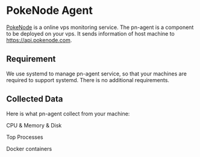 # PokeNode Agent

[PokeNode](https://pokenode.com) is a online vps monitoring service.
The pn-agent is a component to be deployed on your vps.
It sends information of host machine to https://api.pokenode.com.

## Requirement

We use systemd to manage pn-agent service, so that your machines are required to support systemd.
There is no additional requirements.

## Collected Data

Here is what pn-agent collect from your machine:

CPU & Memory & Disk

Top Processes

Docker containers

